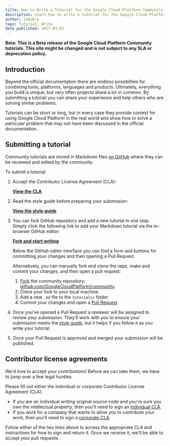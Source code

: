 ```yaml
---
title: How to Write a Tutorial for the Google Cloud Platform Community
description: Learn how to write a tutorial for the Google Cloud Platform community.
author: jmdobry
tags: Tutorial, Write
date_published: 2017-03-03
---
```


**Beta: This is a Beta release of the Google Cloud Platform Community tutorials. This site might be changed and is not subject to any SLA or deprecation policy.**

## Introduction

Beyond the official documentation there are endless possiblities for combining
tools, platforms, languages and products. Ultimately, everything you build is
unique, but very often projects share a lot in common. By submitting a tutorial
you can share your experience and help others who are solving similar problems.

Tutorials can be short or long, but in every case they provide context for
using Google Cloud Platform in the real world and show how to solve a particular
problem that may not have been discussed in the official documentation.

## Submitting a tutorial

Community tutorials are stored in Markdown files [on GitHub][repo] where they
can be reviewed and edited by the community.

To submit a tutorial:

1.  Accept the Contributor License Agreement (CLA):

    [**View the CLA**](#contributor-license-agreements)

1.  Read the style guide before preparing your submission:

    [**View the style guide**][styleguide]

1.  You can fork GitHub repository and add a new tutorial in one step. Simply
    click the following link to add your Markdown tutorial via the in-browser
    GitHub editor:

    [**Fork and start writing**][fork_quick]

    Below the GitHub editor interface you can find a form and buttons for
    committing your changes and then opening a Pull Request.

    Alternatively, you can manually fork and clone the repo, make and commit
    your changes, and then open a pull request:

    1.  [Fork][fork_btn] the community repository: [github.com/GoogleCloudPlatform/community][repo].
    1.  Clone your fork to your local machine.
    1.  Add a new `.md` file to the `tutorials/` folder.
    1.  Commit your changes and open a [Pull Request][pr].

1.  Once you've opened a Pull Request a reviewer will be assigned to review your
    submission. They'll work with you to ensure your submission meets the
    [style guide][styleguide], but it helps if you follow it as you write your
    tutorial.

1.  Once your Pull Request is approved and merged your submission will be
    published.

## Contributor license agreements

We'd love to accept your contributions! Before we can take them, we have to jump
over a few legal hurdles.

Please fill out either the individual or corporate Contributor License Agreement
(CLA).

  * If you are an individual writing original source code and you're sure you
    own the intellectual property, then you'll need to sign an [individual CLA][in_cla].
  * If you work for a company that wants to allow you to contribute your work,
    then you'll need to sign a [corporate CLA][corp_cla].

Follow either of the two links above to access the appropriate CLA and
instructions for how to sign and return it. Once we receive it, we'll be able to
accept your pull requests.

[repo]: https://github.com/GoogleCloudPlatform/community
[styleguide]: styleguide
[fork_quick]: https://github.com/GoogleCloudPlatform/community/new/master/tutorials
[fork_btn]: https://github.com/GoogleCloudPlatform/community
[pr]: https://help.github.com/articles/using-pull-requests/
[in_cla]: https://developers.google.com/open-source/cla/individual
[corp_cla]: https://developers.google.com/open-source/cla/corporate

